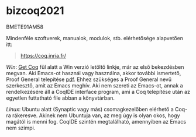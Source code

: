 # bizcoq2021
BMETE91AM58

Mindenféle szoftverek, manualok, modulok, stb. elérhetősége alapvetően itt:

> https://coq.inria.fr/

_Win_: [Get Coq](https://coq.inria.fr/download) fül alatt a Win verzió letöltő linkje, már az első bekezdésben megvan. Aki Emacs-ot használ vagy használna, akkor további ismertető, Proof General telepítése [pdf](http://staff.ustc.edu.cn/~xyfeng/teaching/TOPL/reading/ProofGeneral.pdf). Ehhez szükséges a Proof General nevű szerkesztő, amit az Emacs meghív. Aki nem szereti az Emacs-ot, annak a rendelkezésére áll a CoqIDE interface program, ami a Coq telepítése után az egyetlen futtatható file abban a könyvtárban.

_Linux_: Ubuntu alatt (Synaptic vagy más) csomagkezelőben elérhető a Coq-ra rákeresve. Akinek nem Ubuntuja van, az meg úgy is olyan okos, hogy magától is menni fog. CoqIDE szintén megtalálható, amennyiben az Emacs nem szimpi.



